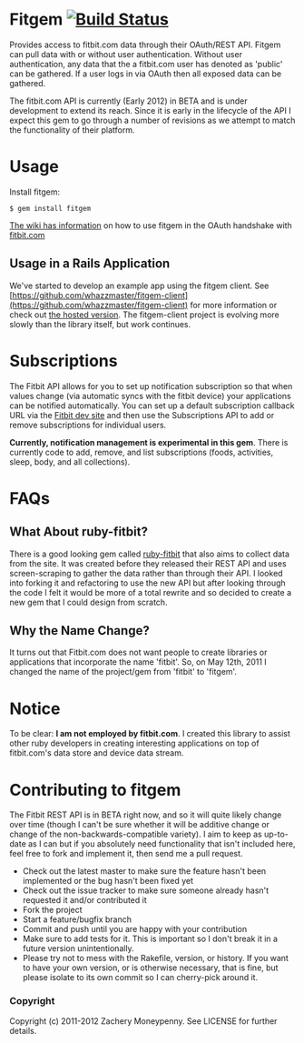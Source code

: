 # Fitgem [![Build Status](https://secure.travis-ci.org/whazzmaster/fitgem.png)](http://travis-ci.org/whazzmaster/fitgem)

Provides access to fitbit.com data through their OAuth/REST API.  Fitgem can pull data with or without user authentication. Without user authentication, any data that the a fitbit.com user has denoted as 'public' can be gathered.  If a user logs in via OAuth then all exposed data can be gathered.

The fitbit.com API is currently (Early 2012) in BETA and is under development to extend its reach.  Since it is early in the lifecycle of the API I expect this gem to go through a number of revisions as we attempt to match the functionality of their platform.

# Usage #

Install fitgem:
```
$ gem install fitgem
```

[The wiki has information](https://github.com/whazzmaster/fitgem/wiki/The-OAuth-Process) on how to use fitgem in the OAuth handshake with [fitbit.com](http://www.fitbit.com)

## Usage in a Rails Application ##

We've started to develop an example app using the fitgem client.  See [https://github.com/whazzmaster/fitgem-client](https://github.com/whazzmaster/fitgem-client) for more information or check out [the hosted version](http://www.fitbitclient.com). The fitgem-client project is evolving more slowly than the library itself, but work continues.

# Subscriptions #

The Fitbit API allows for you to set up notification subscription so that when values change (via automatic syncs with the fitbit device) your applications can be notified automatically.  You can set up a default subscription callback URL via the [Fitbit dev site](https://dev.fitbit.com/ 'Fitbit Developer Site') and then use the Subscriptions API to add or remove subscriptions for individual users.

__Currently, notification management is experimental in this gem__.  There is currently code to add, remove, and list subscriptions (foods, activities, sleep, body, and all collections).


# FAQs
## What About ruby-fitbit?

There is a good looking gem called [ruby-fitbit](https://github.com/danmayer/ruby-fitbit "ruby-fitbit") that also aims to collect data from the site.  It was created before they released their REST API and uses screen-scraping to gather the data rather than through their API.  I looked into forking it and refactoring to use the new API but after looking through the code I felt it would be more of a total rewrite and so decided to create a new gem that I could design from scratch.

## Why the Name Change?

It turns out that Fitbit.com does not want people to create libraries or applications that incorporate the name 'fitbit'.  So, on May 12th, 2011 I changed the name of the project/gem from 'fitbit' to 'fitgem'.

# Notice

To be clear: __I am not employed by fitbit.com__.  I created this library to assist other ruby developers in creating interesting applications on top of fitbit.com's data store and device data stream.

# Contributing to fitgem #

The Fitbit REST API is in BETA right now, and so it will quite likely change over time (though I can't be sure whether it will be additive change or change of the non-backwards-compatible variety).  I aim to keep as up-to-date as I can but if you absolutely need functionality that isn't included here, feel free to fork and implement it, then send me a pull request.

* Check out the latest master to make sure the feature hasn't been implemented or the bug hasn't been fixed yet
* Check out the issue tracker to make sure someone already hasn't requested it and/or contributed it
* Fork the project
* Start a feature/bugfix branch
* Commit and push until you are happy with your contribution
* Make sure to add tests for it. This is important so I don't break it in a future version unintentionally.
* Please try not to mess with the Rakefile, version, or history. If you want to have your own version, or is otherwise necessary, that is fine, but please isolate to its own commit so I can cherry-pick around it.

### Copyright ###

Copyright (c) 2011-2012 Zachery Moneypenny. See LICENSE for further details.
